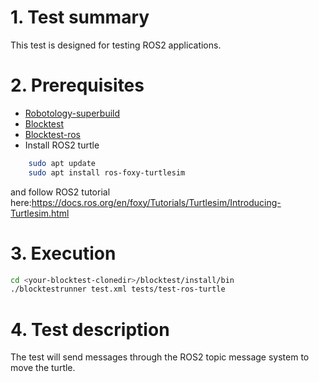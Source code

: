 # 1. Test summary
This test is designed for testing ROS2 applications.

# 2. Prerequisites
- [Robotology-superbuild](https://github.com/robotology/robotology-superbuild)
- [Blocktest](https://github.com/robotology/blocktest)
- [Blocktest-ros](https://github.com/robotology/blocktest-ros-plugins)
- Install ROS2 turtle
```bash
    sudo apt update
    sudo apt install ros-foxy-turtlesim
   ```
   and follow ROS2 tutorial here:https://docs.ros.org/en/foxy/Tutorials/Turtlesim/Introducing-Turtlesim.html

# 3. Execution
```bash
cd <your-blocktest-clonedir>/blocktest/install/bin
./blocktestrunner test.xml tests/test-ros-turtle
```

# 4. Test description
The test will send messages through the ROS2 topic message system to move the turtle.
